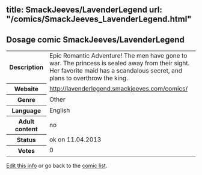 title: SmackJeeves/LavenderLegend
url: "/comics/SmackJeeves_LavenderLegend.html"
---
Dosage comic SmackJeeves/LavenderLegend
-----------------------------------------

<table class="comicinfo">
<tr>
<th>Description</th><td>Epic Romantic Adventure! The men have gone to war. The princess is sealed away from their sight. Her favorite maid has a scandalous secret, and plans to overthrow the king.</td>
</tr>
<tr>
<th>Website</th><td><a href="http://lavenderlegend.smackjeeves.com/comics/">http://lavenderlegend.smackjeeves.com/comics/</a></td>
</tr>
<tr>
<th>Genre</th><td>Other</td>
</tr>
<tr>
<th>Language</th><td>English</td>
</tr>
<tr>
<th>Adult content</th><td>no</td>
</tr>
<tr>
<th>Status</th><td>ok on 11.04.2013</td>
</tr>
<tr>
<th>Votes</th><td>0</div></td>
</tr>
</table>

[Edit this info](/comics/SmackJeeves_LavenderLegend_edit.html) or go back to the [comic list](../comic-index.html).
